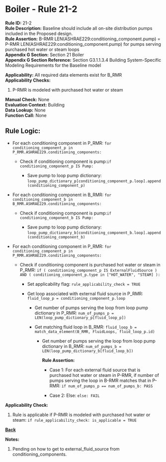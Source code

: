 
# Boiler - Rule 21-2  

**Rule ID:** 21-2  
**Rule Description:** Baseline should include all on-site distribution pumps included in the Proposed design.  
**Rule Assertion:** B-RMR LEN(ASHRAE229:conditioning_component.pump) = P-RMR LEN(ASHRAE229:conditioning_component.pump) for pumps serving purchased hot water or steam loops  
**Appendix G Section:** Section 21 Boiler  
**Appendix G Section Reference:** Section G3.1.1.3.4 Building System-Specific Modeling Requirements for the Baseline model  

**Applicability:** All required data elements exist for B_RMR  
**Applicability Checks:**  

1. P-RMR is modeled with purchased hot water or steam

**Manual Check:** None  
**Evaluation Context:** Building  
**Data Lookup:** None  
**Function Call:** None  

## Rule Logic:  

- For each conditioning component in P_RMR: `for conditioning_component_p in P_RMR.ASHRAE229.conditioning_components:`

  - Check if conditioning component is pump:`if conditioning_component_p IS Pump:`

    - Save pump to loop pump dictionary: `loop_pump_dictionary_p[conditioning_component_p.loop].append(conditioning_component_p)`

- For each conditioning component in B_RMR: `for conditioning_component_b in B_RMR.ASHRAE229.conditioning_components:`

  - Check if conditioning component is pump:`if conditioning_component_b IS Pump:`

    - Save pump to loop pump dictionary: `loop_pump_dictionary_b[conditioning_component_b.loop].append(conditioning_component_b)`

- For each conditioning component in P_RMR: `for conditioning_component_p in P_RMR.ASHRAE229.conditioning_components:`

  - Check if conditioning component is purchased hot water or steam in P_RMR: `if ( conditioning_component_p IS ExternalFluidSource ) AND ( conditioning_component_p.type in ["HOT_WATER", "STEAM] ):`

    - Set applicability flag: `rule_applicability_check = TRUE`

    - Get loop associated with external fluid source in P_RMR: `fluid_loop_p = conditioning_component_p.loop`

      - Get number of pumps serving the loop from loop pump dictionary in P_RMR: `num_of_pumps_p = LEN(loop_pump_dictionary_p[fluid_loop_p])`

      - Get matching fluid loop in B_RMR: `fluid_loop_b = match_data_element(B_RMR, FluidLoops, fluid_loop_p.id)`

        - Get number of pumps serving the loop from loop pump dictionary in B_RMR: `num_of_pumps_b = LEN(loop_pump_dictionary_b[fluid_loop_b])`

          **Rule Assertion:**

          - Case 1: For each external fluid source that is purchased hot water or steam in P-RMR, if number of pumps serving the loop in B-RMR matches that in P-RMR: `if num_of_pumps_p == num_of_pumps_b: PASS`

          - Case 2: Else: `else: FAIL`

**Applicability Check:**

1. Rule is applicable if P-RMR is modeled with purchased hot water or steam: `if rule_applicability_check: is_applicable = TRUE`

**[Back](../_toc.md)**

**Notes:**

1. Pending on how to get to external_fluid_source from conditioning_components.
